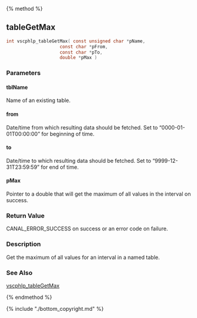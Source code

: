 
{% method %}
## tableGetMax

```c
int vscphlp_tableGetMax( const unsigned char *pName, 
                    const char *pFrom, 
                    const char *pTo,
                    double *pMax )
```

### Parameters

#### tblName
Name of an existing table.

#### from
Date/time from which resulting data should be fetched. Set to “0000-01-01T00:00:00” for beginning of time.

#### to
Date/time to which resulting data should be fetched. Set to “9999-12-31T23:59:59” for end of time.

#### pMax
Pointer to a double that will get the maximum of all values in the interval on success.

### Return Value
CANAL_ERROR_SUCCESS on success or an error code on failure. 

### Description
Get the maximum of all values for an interval in a named table. 


### See Also
[vscphlp_tableGetMax](vscphlp_tablegetmax.md)

{% endmethod %}

{% include "./bottom_copyright.md" %}